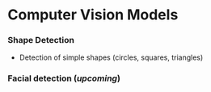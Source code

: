 # Computer Vision Models

### Shape Detection
- Detection of simple shapes (circles, squares, triangles)

### Facial detection (*upcoming*)
